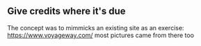 ## Give credits where it's due
The concept was to mimmicks an existing site as an exercise:
https://www.voyageway.com/
most pictures came from there too
